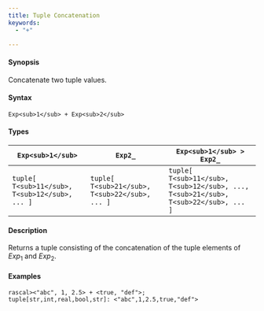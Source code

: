 ```yaml
---
title: Tuple Concatenation
keywords:
  - "+"

---
```


#### Synopsis

Concatenate two tuple values.

#### Syntax

`Exp<sub>1</sub> + Exp<sub>2</sub>`

#### Types


| `Exp<sub>1</sub>`                      |  `Exp2_`                      | `Exp<sub>1</sub> > Exp2_`                                 |
| --- | --- | --- |
| `tuple[ T<sub>11</sub>, T<sub>12</sub>, ... ]` |  `tuple[ T<sub>21</sub>, T<sub>22</sub>, ... ]` | `tuple[ T<sub>11</sub>, T<sub>12</sub>, ..., T<sub>21</sub>, T<sub>22</sub>, ... ]` |


#### Description

Returns a tuple consisting of the concatenation of the tuple elements of _Exp_<sub>1</sub> and _Exp_<sub>2</sub>.

#### Examples


```rascal-shell
rascal><"abc", 1, 2.5> + <true, "def">;
tuple[str,int,real,bool,str]: <"abc",1,2.5,true,"def">
```


